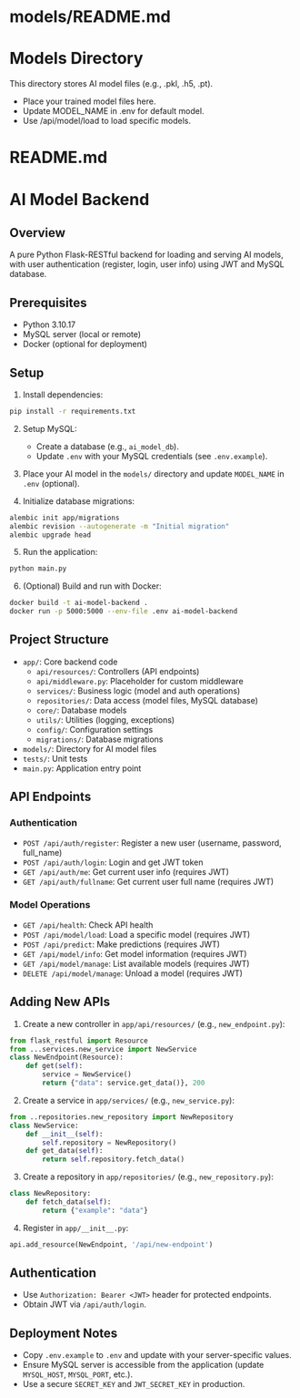 # models/README.md
# Models Directory
This directory stores AI model files (e.g., .pkl, .h5, .pt).
- Place your trained model files here.
- Update MODEL_NAME in .env for default model.
- Use /api/model/load to load specific models.

# README.md
# AI Model Backend

## Overview
A pure Python Flask-RESTful backend for loading and serving AI models, with user authentication (register, login, user info) using JWT and MySQL database.

## Prerequisites
- Python 3.10.17
- MySQL server (local or remote)
- Docker (optional for deployment)

## Setup
1. Install dependencies:
```bash
pip install -r requirements.txt
```

2. Setup MySQL:
   - Create a database (e.g., `ai_model_db`).
   - Update `.env` with your MySQL credentials (see `.env.example`).

3. Place your AI model in the `models/` directory and update `MODEL_NAME` in `.env` (optional).

4. Initialize database migrations:
```bash
alembic init app/migrations
alembic revision --autogenerate -m "Initial migration"
alembic upgrade head
```

5. Run the application:
```bash
python main.py
```

6. (Optional) Build and run with Docker:
```bash
docker build -t ai-model-backend .
docker run -p 5000:5000 --env-file .env ai-model-backend
```

## Project Structure
- `app/`: Core backend code
  - `api/resources/`: Controllers (API endpoints)
  - `api/middleware.py`: Placeholder for custom middleware
  - `services/`: Business logic (model and auth operations)
  - `repositories/`: Data access (model files, MySQL database)
  - `core/`: Database models
  - `utils/`: Utilities (logging, exceptions)
  - `config/`: Configuration settings
  - `migrations/`: Database migrations
- `models/`: Directory for AI model files
- `tests/`: Unit tests
- `main.py`: Application entry point

## API Endpoints
### Authentication
- `POST /api/auth/register`: Register a new user (username, password, full_name)
- `POST /api/auth/login`: Login and get JWT token
- `GET /api/auth/me`: Get current user info (requires JWT)
- `GET /api/auth/fullname`: Get current user full name (requires JWT)

### Model Operations
- `GET /api/health`: Check API health
- `POST /api/model/load`: Load a specific model (requires JWT)
- `POST /api/predict`: Make predictions (requires JWT)
- `GET /api/model/info`: Get model information (requires JWT)
- `GET /api/model/manage`: List available models (requires JWT)
- `DELETE /api/model/manage`: Unload a model (requires JWT)

## Adding New APIs
1. Create a new controller in `app/api/resources/` (e.g., `new_endpoint.py`):
```python
from flask_restful import Resource
from ...services.new_service import NewService
class NewEndpoint(Resource):
    def get(self):
        service = NewService()
        return {"data": service.get_data()}, 200
```
2. Create a service in `app/services/` (e.g., `new_service.py`):
```python
from ..repositories.new_repository import NewRepository
class NewService:
    def __init__(self):
        self.repository = NewRepository()
    def get_data(self):
        return self.repository.fetch_data()
```
3. Create a repository in `app/repositories/` (e.g., `new_repository.py`):
```python
class NewRepository:
    def fetch_data(self):
        return {"example": "data"}
```
4. Register in `app/__init__.py`:
```python
api.add_resource(NewEndpoint, '/api/new-endpoint')
```

## Authentication
- Use `Authorization: Bearer <JWT>` header for protected endpoints.
- Obtain JWT via `/api/auth/login`.

## Deployment Notes
- Copy `.env.example` to `.env` and update with your server-specific values.
- Ensure MySQL server is accessible from the application (update `MYSQL_HOST`, `MYSQL_PORT`, etc.).
- Use a secure `SECRET_KEY` and `JWT_SECRET_KEY` in production.